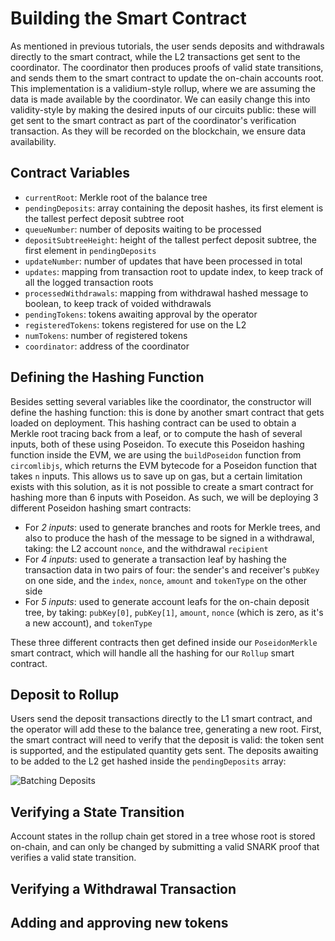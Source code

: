 # Building the Smart Contract

As mentioned in previous tutorials, the user sends deposits and withdrawals directly to the smart contract, while the L2 transactions get sent to the coordinator. The coordinator then produces proofs of valid state transitions, and sends them to the smart contract to update the on-chain accounts root. This implementation is a validium-style rollup, where we are assuming the data is made available by the coordinator. We can easily change this into validity-style by making the desired inputs of our circuits public: these will get sent to the smart contract as part of the coordinator's verification transaction. As they will be recorded on the blockchain, we ensure data availability.

## Contract Variables
- `currentRoot`: Merkle root of the balance tree
- `pendingDeposits`: array containing the deposit hashes, its first element is the tallest perfect deposit subtree root
- `queueNumber`: number of deposits waiting to be processed
- `depositSubtreeHeight`: height of the tallest perfect deposit subtree, the first element in `pendingDeposits`
- `updateNumber`: number of updates that have been processed in total
- `updates`: mapping from transaction root to update index, to keep track of all the logged transaction roots
- `processedWithdrawals`: mapping from withdrawal hashed message to boolean, to keep track of voided withdrawals
- `pendingTokens`: tokens awaiting approval by the operator
- `registeredTokens`: tokens registered for use on the L2
- `numTokens`: number of registered tokens
- `coordinator`: address of the coordinator

## Defining the Hashing Function
Besides setting several variables like the coordinator, the constructor will define the hashing function: this is done by another smart contract that gets loaded on deployment. This hashing contract can be used to obtain a Merkle root tracing back from a leaf, or to compute the hash of several inputs, both of these using Poseidon. To execute this Poseidon hashing function inside the EVM, we are using the `buildPoseidon` function from `circomlibjs`, which returns the EVM bytecode for a Poseidon function that takes `n` inputs. This allows us to save up on gas, but a certain limitation exists with this solution, as it is not possible to create a smart contract for hashing more than 6 inputs with Poseidon. As such, we will be deploying 3 different Poseidon hashing smart contracts:

- For _2 inputs_: used to generate branches and roots for Merkle trees, and also to produce the hash of the message to be signed in a withdrawal, taking: the L2 account `nonce`, and the withdrawal `recipient`
- For _4 inputs_: used to generate a transaction leaf by hashing the transaction data in two pairs of four: the sender's and receiver's `pubKey` on one side, and the `index`, `nonce`, `amount` and `tokenType` on the other side
- For _5 inputs_: used to generate account leafs for the on-chain deposit tree, by taking: `pubKey[0]`, `pubKey[1]`, `amount`, `nonce` (which is zero, as it's a new account), and `tokenType`

These three different contracts then get defined inside our `PoseidonMerkle` smart contract, which will handle all the hashing for our `Rollup` smart contract.

## Deposit to Rollup
Users send the deposit transactions directly to the L1 smart contract, and the operator will add these to the balance tree, generating a new root. First, the smart contract will need to verify that the deposit is valid: the token sent is supported, and the estipulated quantity gets sent. The deposits awaiting to be added to the L2 get hashed inside the `pendingDeposits` array: 

![Batching Deposits](https://ethresear.ch/uploads/default/optimized/2X/6/65624d86c1420efcfe6df91d52b488d96e20e82c_2_690x348.png)

## Verifying a State Transition
Account states in the rollup chain get stored in a tree whose root is stored on-chain, and can only be changed by submitting a valid SNARK proof that verifies a valid state transition. 

## Verifying a Withdrawal Transaction


## Adding and approving new tokens
